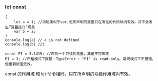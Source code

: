### let const

```
{
    let a = 1; //功能类似于var,但所声明的变量只在所在的代码块内有效。并不会发生“变量提升”现象
    var b = 2;
}
console.log(a) // a is not defined
console.log(b) //2

const PI = 3.1415; //声明一个只读的常量，其值不可改变
PI = 3; //严格模式下报错：TypeError : "PI" is read-only。常规模式下不报错，但重新赋值无效。
```

const 的作用域 和 let 命令相同，只在所声明的块级作用域内有效。